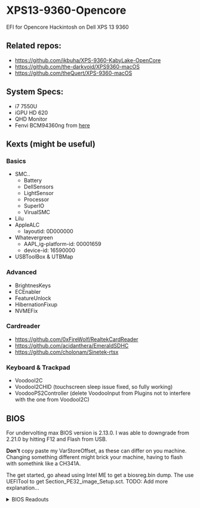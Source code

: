 # XPS13-9360-Opencore
EFI for Opencore Hackintosh on Dell XPS 13 9360

## Related repos:

- https://github.com/jkbuha/XPS-9360-KabyLake-OpenCore
- https://github.com/the-darkvoid/XPS9360-macOS
- https://github.com/theQuert/XPS-9360-macOS


## System Specs:
- i7 7550U
- iGPU HD 620
- QHD Monitor
- Fenvi BCM94360ng from [here](https://de.aliexpress.com/item/32464748097.html?spm=a2g0o.store_pc_topSellerIng.8148356.26.3c362cf2tGldrX&pdp_npi=2%40dis%21EUR%21€%2072%2C37%21€%2039%2C08%21%21%21%21%21%4021038edf16784729040303144e2c59%2110000006058658845%21sh)

## Kexts (might be useful)
### Basics
- SMC..
  - Battery
  - DellSensors
  - LightSensor
  - Processor
  - SuperIO
  - VirualSMC
- Lilu
- AppleALC
  - layoutid: 0D000000
- Whatevergreen
  - AAPL,ig-platform-id: 00001659
  - device-id: 16590000
- USBToolBox & UTBMap

### Advanced
- BrightnesKeys
- ECEnabler
- FeatureUnlock
- HibernationFixup
- NVMEFix

### Cardreader
- https://github.com/0xFireWolf/RealtekCardReader
- https://github.com/acidanthera/EmeraldSDHC
- https://github.com/cholonam/Sinetek-rtsx

### Keyboard & Trackpad
- VoodooI2C
- VoodooI2CHID (touchscreen sleep issue fixed, so fully working)
- VoodooPS2Controller (delete VoodooInput from Plugins not to interfere with the one from VoodooI2C)

## BIOS
For undervolting max BIOS version is 2.13.0. I was able to downgrade from 2.21.0 by hitting F12 and Flash from USB.

**Don't** copy paste my VarStoreOffset, as these can differ on you machine. Changing something different might brick your machine, having to flash with somethink like a CH341A.

The get started, go ahead using Intel ME to get a biosreg.bin dump. The use UEFITool to get Section_PE32_image_Setup.sct.
TODO: Add more explanation...

<details> 
  <summary>BIOS Readouts</summary>
